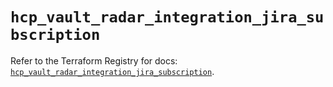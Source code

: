 # `hcp_vault_radar_integration_jira_subscription`

Refer to the Terraform Registry for docs: [`hcp_vault_radar_integration_jira_subscription`](https://registry.terraform.io/providers/hashicorp/hcp/0.106.0/docs/resources/vault_radar_integration_jira_subscription).

